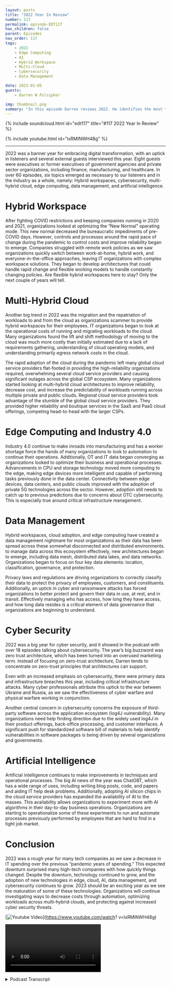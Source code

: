 ```yaml
---
layout: posts
title: "2022 Year In Review"
number: 117
permalink: episode-EDT117
has_children: false
parent: Episodes
nav_order: 117
tags:
    - 2022
    - Edge Computing
    - AI
    - Hybrid Workspace
    - Multi-Cloud
    - Cybersecurity
    - Data Management

date: 2023-01-05
guests:
    - Darren W Pulsipher

img: thumbnail.png
summary: "In this episode Darren reviews 2022. He identifies the most talked about topics on the podcast in 2022 including Data Management, Artificial Intelligence, Cyber Security, Edge Computing, and Hybrid Workspaces. "
---
```


{% include soundcloud.html id="edt117" title="#117 2022 Year In Review" %}

{% include youtube.html id="lxRMINWH48g" %}

---

2022 was a banner year for embracing digital transformation, with an uptick in listeners and several external guests interviewed this year. Eight guests were executives or former executives of government agencies and private sector organizations, including finance, manufacturing, and healthcare. In over 60 episodes, six topics emerged as necessary to our listeners and in the industry as a whole, namely: Hybrid workspaces, cybersecurity, multi-hybrid cloud, edge computing, data management, and artificial intelligence.

# Hybrid Workspace

After fighting COVID restrictions and keeping companies running in 2020 and 2021, organizations looked at optimizing the “New Normal” operating mode. This new normal decreased the bureaucratic impediments of pre-COVID days. However, controls and processes around the rapid pace of change during the pandemic to control costs and improve reliability began to emerge. Companies struggled with remote work policies as we saw organizations quickly switch between work-at-home, hybrid work, and everyone-in-the-office approaches, leaving IT organizations with complex workspace solutions. They began to develop architectures that could handle rapid change and flexible working models to handle constantly changing policies. Are flexible hybrid workspaces here to stay? Only the next couple of years will tell.

# Multi-Hybrid Cloud

Another big trend in 2022 was the migration and the repatriation of workloads to and from the cloud as organizations scammer to provide hybrid workspaces for their employees. IT organizations began to look at the operational costs of running and migrating workloads to the cloud. Many organizations found the lift and shift methodology of moving to the cloud was much more costly than initially estimated due to a lack of requirements gathering, understanding of cloud operating models, and understanding primarily egress network costs in the cloud.

The rapid adoption of the cloud during the pandemic left many global cloud service providers flat-footed in providing the high-reliability organizations required, overwhelming several cloud service providers and causing significant outages across the global CSP ecosystem. Many organizations started looking at multi-hybrid cloud architectures to improve reliability, decrease cost, and increase the predictability of workloads running across multiple private and public clouds. Regional cloud service providers took advantage of the stumble of the global cloud service providers. They provided higher reliability and boutique services in the SaaS and PaaS cloud offerings, competing head-to-head with the larger CSPs.

# Edge Computing and Industry 4.0

Industry 4.0 continue to make inroads into manufacturing and has a worker shortage force the hands of many organizations to look to automation to continue their operations. Additionally, OT and IT data began converging as organizations looked to optimize their business and operational processes. Advancements in CPU and storage technology moved more computing to the edge, making edge devices more intelligent and capable of performing tasks previously done in the data center. Connectivity between edge devices, data centers, and public clouds improved with the adoption of private 5G technologies across the sector. However, adoption still needs to catch up to previous predictions due to concerns about OTC cybersecurity. This is especially true around critical infrastructure management.

# Data Management

Hybrid workspaces, cloud adoption, and edge computing have created a data management nightmare for most organizations as their data has been spread across these somewhat disconnected and distributed environments. to manage data across this ecosystem effectively, new architectures began to emerge, including data mesh, distributed data lakes, and data networks. Organizations began to focus on four key data elements: location, classification, governance, and protection.

Privacy laws and regulations are driving organizations to correctly classify their data to protect the privacy of employees, customers, and constituents. Additionally, an uptick in cyber and ransomware attacks has forced organizations to better protect and govern their data in use, at rest, and in transit. Effectively managing who has access, how long they have access, and how long data resides is a critical element of data governance that organizations are beginning to understand.

# Cyber Security

2022 was a big year for cyber security, and it showed in the podcast with over 18 episodes talking about cybersecurity. The year’s big buzzword was zero trust architecture, which has been turned into an overused marketing term. Instead of focusing on zero-trust architecture, Darren tends to concentrate on zero-trust principles that architectures can support.

Even with an increased emphasis on cybersecurity, there were primary data and infrastructure breaches this year, including critical infrastructure attacks. Many cyber professionals attribute this uptick to the war between Ukraine and Russia, as we saw the effectiveness of cyber warfare and physical warfare working in conjunction.

Another central concern in cybersecurity concerns the exposure of third-party software across the application ecosystem (log4J vulnerability). Many organizations need help finding direction due to the widely used log4J in their product offerings, back-office processing, and customer interfaces. A significant push for standardized software bill of materials to help identify vulnerabilities in software packages is being driven by several organizations and governments.

# Artificial Intelligence

Artificial intelligence continues to make improvements in techniques and operational processes. The big AI news of the year was ChatGBT, which has a wide range of uses, including writing blog posts, code, and papers and aiding IT help desk problems. Additionally, adopting AI silicon chips in the cloud service providers has expanded the availability of AI to the masses. This availability allows organizations to experiment more with AI algorithms in their day-to-day business operations. Organizations are starting to operationalize some of these experiments to run and automate processes previously performed by employees that are hard to find in a tight job market.

# Conclusion

2022 was a rough year for many tech companies as we saw a decrease in IT spending over the previous “pandemic years of spending.” This expected downturn surprised many high-tech companies with how quickly things changed. Despite the downturn, technology continued to grow, and the adoption of new technologies in edge, cloud, AI, data management, and cybersecurity continues to grow. 2023 should be an exciting year as we see the maturation of some of these technologies. Organizations will continue investigating ways to decrease costs through automation, optimizing workloads across multi-hybrid clouds, and protecting against increased cyber security threats.

[![Youtube Video](https://img.youtube.com/vi/lxRMINWH48g/maxresdefault.jpg)](https://www.youtube.com/watch?
v=lxRMINWH48g)

<video src="https://youtu.be/lxRMINWH48g"></video>


<details>
<summary> Podcast Transcript </summary>

<p>﻿1</p>
<p>On today's episode,a look back at 2022.</p>
<p>Hey, today it's just me on the podcasttalking about the big trendsthat we saw in 2022,especially on our podcast.</p>
<p>And it was really kind of fun to go backand take a look at allthe different podcaststhat we did over this last yearand find out, yeah,where do we spend most of our time?</p>
<p>And I actually had a lot of fun doing thisbecause it brought backmemories of people I interviewed.</p>
<p>We did eight executive interviewsthis last year,great interviewswith former CEOs, CTOs, CEOs.</p>
<p>It was wonderful talking to themabout their experience in managingorganizations through technologytransformations and and all the above.</p>
<p>And in those interviewsand several other interviews that we did,we found six really major trendsthat we saw in 2022.</p>
<p>The trends are here you go.</p>
<p>Drum roll, please.</p>
<p>Hybrid workspace,cybersecurity, cloud technology,edge computing, data management,and of course, the one that everyone'sthinking about, artificial intelligence.</p>
<p>We're still waiting for the,you know, the the A.I.to take over the world.</p>
<p>Hasn't happened yet.</p>
<p>Don't think it will in 2023.</p>
<p>But we saw an emergenceof some really cool AI tools in 2022.</p>
<p>Let's dive right into each one of theseand let's start with probablythe most profound thing that we saw in</p>
<p>At the beginning of 2022,it was just getting out of COVID.</p>
<p>People were startingto go back to the office.</p>
<p>There were a lot of fits and startson that because of outbreaks and caution.</p>
<p>And but during COVID,it moved really fast.</p>
<p>They move really fast to get peopleworking from home at Starbucks,in cabins in the mountains. It was crazy.</p>
<p>People were workingfrom all over the placeand people startedgoing back into the office.</p>
<p>So we needed this real flexibilityon, Hey, where is my work?</p>
<p>Is my work just on my laptop?</p>
<p>Is it up in the cloud?</p>
<p>Is it in virtualdesktops, in VDI, in my data center or in</p>
<p>It was it was an interestingtime to see what was going on.</p>
<p>At the same time,we saw a lot of pressure,a lot of pressure from cost pressureson a decrease.</p>
<p>It cost because during COVID we kind oflet it costs run a little rampantbecause we wanted people working sothat we can continue the business growing.</p>
<p>This was great for I.T.</p>
<p>They were able to move very quicklyand got the funding that they needed.</p>
<p>But 2022 saw a pullbacka little bit on that.</p>
<p>We got to control costs.</p>
<p>We still need to move fast like we did,and we showed thatwe could during the pandemic,but we also neededto put some controls in place so we didn'tblow things out of proportion.</p>
<p>We didn't, you know, blow, blowthe budget on everything.</p>
<p>So it was an interesting time in 2020to have lots of podcastepisodes on the normal getting backto the new normal and what that meansand cultural change during the pandemicand how that affected everyone.</p>
<p>Go back and listen tothose are fascinatingdiscussions that we had with peoplefrom several different industriesinside Intel as well as outside of Intelin government and industry.</p>
<p>It was really fascinating.</p>
<p>Another major trend that we saw was cloudcomputing,another uptick in cloud computing,more people moving to the cloud.</p>
<p>And we also saw a big surgein regional clouds,smaller cloud service providersthat are more a little bit more boutiqueand can provide different services thanthe big global cloud service providers.</p>
<p>And we saw people moving to thembecause as from reliability,we had severalcloud outages in the major CSPs this year.</p>
<p>I think the massive growth got a littlein front of them, a little bit.</p>
<p>Also, the cloud serviceproviders of global ones were moving upthe stack into new SASand Paths platforms, whichthey maybe weren't architected completely.</p>
<p>Great. So we ran into some problems.</p>
<p>There were some outages that causedsome major outagesfor for large companies.</p>
<p>So we started seeing also these companieslook at not just putting all their eggsinto one cloud service provider,but into multiple cloud service providersand also on their own data centersin private cloud, we saw an interestinguptick in private cloud.</p>
<p>We're seeing a lot of rumors around</p>
<p>Broadcom buying VMware,which is the largestprivate cloud software vendor, VMware.</p>
<p>And we saw some competitorsmake some really strongfootholds in the private cloud space.</p>
<p>And competition is always good.</p>
<p>We like competition because it improvesthe technology and the offeringsand possibly will decrease in pricein the private cloud.</p>
<p>So the multi hybrid cloud really startedto take its form this last yearbecause of some faltering that we sawin the typical cloud service providers.</p>
<p>Another thing that we sawthat people were a little bit shocked of,we had three episodes on this alonewas controlling costs in the cloud.</p>
<p>A lot of people see this sticker shockwhen they firstget their first monthly cloud billand they're like, Oh my goodness,that was more than what I expected.</p>
<p>There are a lot ofthere are a lot of nuances to cloud costs,especially when it comes to egressand network.</p>
<p>Network costs.</p>
<p>Those thingstend to get people a little off guardbecause they're not quiteused to the changein operating that you do when you move toa cloud service providers.</p>
<p>A lot of peoplethat got stuck with really largecloud bills were the lift and shift.</p>
<p>I'm just going to liftwhat I have shift in the cloudand and work like normal day.</p>
<p>They typically ran into higher costsin what they expected.</p>
<p>So again, we see cloud strategyreally taking place in 2022, reallythat multi hybrid cloud as optionsthat people are looking for.</p>
<p>Now, another really big trend that we sawin 2022 was edge computing.</p>
<p>And as the edge has become more capable,we can do really crazy things on the edge.</p>
<p>Now because there's so much compute powerin these small form factorsand low wattage that we're startingto see more capabilities out to the edge,which means we have a lotof really interesting thingsgoing on out therelike t operational technology and i.t.</p>
<p>Information technology,convergence is starting to happenwhere i'm moving data acrossthose typically air gapped boundariesand thatin itself has caused a whole bunchof interesting problems in cybersecurity,which we'll get to later.</p>
<p>And we're certainly seeing it acrossmultiple verticals health care,manufacturing, energyproduction, transportation.</p>
<p>We're starting to seethe promises of industryfor auto really startingto takereally starting to come come about.</p>
<p>It's really starting to happen.</p>
<p>It's not moving as fast as we had hoped.</p>
<p>But I think that the emergence of private</p>
<p>And we saw some of the private 5Gofferings happen this year,which is great with Flex</p>
<p>Ran and things like that,a lot more flexible.</p>
<p>The barriers to entry into privatethan it is for 4Gand other technologies like that.</p>
<p>So edge computing</p>
<p>I think is going to be big againin 2023 and 2024.</p>
<p>Now that I have all my data scatteredin the cloud, in the data centerand out on the edge everywhere, guess whatthe next major thing that we saw thislast year, and I think it's an emerging,it's very nascent right now.</p>
<p>You're right, it's data management.</p>
<p>So data management took a major,major role this last yearand people are still trying to grasp it.</p>
<p>They're trying to get their head around itbecause my data is nowscattered everywhere.</p>
<p>And so how do I manage all that data?</p>
<p>How do I protect all that data,and then how do I classify that data?</p>
<p>So those are kind of thethe four key pillars of data managementthat we saw location,classification, governance and protection.</p>
<p>On the classificationside, we're seeing organizationsbeing I don't know what the right word isburdened with dataclassification because of regulation.</p>
<p>There's a lot of regulationsaround data privacy.</p>
<p>That means I have to do a better jobat classifying my data, making surethat who has access to my dataand the right dataat the right time also ties in to that,which is data governance, right?</p>
<p>Who has access for how long,and then how long do I need to keepkeep that dataunder this specific classification?</p>
<p>And then the fourth pillar,of course, is protection.</p>
<p>Really intereststaying interesting and growthin data protection specifically aroundconfidential computing.</p>
<p>So if you don't knowwhat confidential computing is,we had like four podcastson confidential computing.</p>
<p>Really fascinating stuff.</p>
<p>It's protecting our data in use.</p>
<p>So encrypting our data while we're usingour data in the CPU and protecting it fromfrom attacks, cyber attacks and threats,keeping my secrets secretand not out on disk and things like that.</p>
<p>Some really cool technologyaround encryptionencryption in silicon.</p>
<p>So that gives us the ability to encrypt inuse at rest and in transit.</p>
<p>So take a look at thosethose podcasts on confidential computing,great,great new technology is like SGX and tDCS,of course by Intel are availablethere that really open the doors to that.</p>
<p>And the great news is some of the cloudservice providers have adoptedthose technologies and other technologiesaround confidential computing.</p>
<p>So it's now availableto try out in the cloud.</p>
<p>And then also you can buy itin your own data centers, too.</p>
<p>So really interesting stuffaround this data management concept.</p>
<p>Now the next the next oneand probably in fact,it was the one that had the most episodesthis yearin 2022 was cybersecurity.</p>
<p>We had oh, 18 to 20 AI.</p>
<p>Some of them were fudged a little bitbecause we ended uptalking about cybersecurity,even though the topic may have beendata managementbecause cybersecurity plays everywhere.</p>
<p>But there were 18 toand wow, incredible episodes.</p>
<p>Everything.</p>
<p>Everything from ransomware attacksto thwarting ransomware attacks tonew ways of looking at micro segmentationfor protection and firewall management.</p>
<p>Really interesting things.</p>
<p>All of us circling around the big buzzword of the dayis zero trust architecture.</p>
<p>I know we've all heard it.</p>
<p>It's a big buzzword,it's a marketing term, butzero trust architectureprinciples are realand they're starting to be usedmore and more.</p>
<p>So this is somethingwe most definitely want to keep an eye on.</p>
<p>We saw a lot this year in Zero Trust.</p>
<p>Everyone says they have zero trust.</p>
<p>Look at the principles.</p>
<p>It's not just an architecture.</p>
<p>It's also has to do with processimprovement that you need to put in place.</p>
<p>It's a new way of thinking aboutsecurity in the cloud,in your data centerand also on the edge as well.</p>
<p>Also, we saw major breachesin ransomware attacks in security,critical infrastructure,security was attacked heavily this year.</p>
<p>The war between the Ukraineand Russia unleasheda bunch of cyber attacks during that waron each countryand also our allies to those countries.</p>
<p>So really interesting to see howcyber security and cyber warfareis going to playwith physical warfarein conjunction in the future.</p>
<p>Interestingly enough,a lot of surveys were done this last yearon cyber security.</p>
<p>Number one,threat number one attack, phishing.</p>
<p>It still remains the primary attack vectorbecause humans are involved.</p>
<p>I myself have fallen.</p>
<p>I've fallen to the phishing attacksthat are itdepartment does on its own employees.</p>
<p>So I've had to take the traininga couple of timesbecause I said, Oh,that looks really interesting.</p>
<p>I think we all kind of fall for that.</p>
<p>Sometimes.</p>
<p>Got to be more careful.</p>
<p>So we have to be cautious of thephishing attacks that are out there.</p>
<p>And then probably the most notarizedor our of those famousthings that happened this yearwhere software supply chain attacks,we had log forge with vulnerabilitiesthat were exposed.</p>
<p>Right.</p>
<p>That was huge becausealmost everyone uses log for Gand it caught a lot of i.t organizationsand software development organizationsa little off,off foot,maybe on their back foot a little bitbecause they weren'tsure if they had log, forge or not.</p>
<p>So we saw a big huge cry forwe need software bill of materialswhen you're delivering softwareor using software.</p>
<p>And there's been some standards groupsthat have come up like ECFs bomb group, the software bomb groupthat have come up with some standardsaroundsoftware bombs,how to use them, how to produce themso that we can get a better ideaof where we do have vulnerabilitiesin our workloads, in our infrastructure,both in the cloud, on the edgeand in the data center.</p>
<p>So cybersecurity will continueto be big in 2023.</p>
<p>Kind of check out my next episodewhere I go indepth on 2023 what I think the big itemswill be that yearand we'll get some feedbackfrom you guys, my listenerstoo, to see what you think about that.</p>
<p>Now the last oneand probably the coolest one, right?</p>
<p>Because it's bleeding edge stuff.</p>
<p>No, it's not Quantum computing.</p>
<p>There were some inroads in quantum,but artificial intelligence</p>
<p>AI that that was a big one.</p>
<p>This last year.</p>
<p>We did several episodes on the podcastabout it.</p>
<p>Probably the biggest news in</p>
<p>AI this last year and towardsthe end of the year was open A.I.releasing Chat GB t</p>
<p>Pig. You know, I played around with ita little bit.</p>
<p>It's pretty cool, I have to admit,and it possibilities of it.</p>
<p>My brain are just starting to wrap aroundwhat can I really do with this thing?</p>
<p>And it's pretty impressive.</p>
<p>So a generalized solution like thatthat I can usein several different things,even maybe even respondingto your comments on my podcast,my come from Chat GB t,</p>
<p>I don't know, we'll have to wait and see,but it can also help write code.</p>
<p>It can help.</p>
<p>There's a lot of things in chat Gee GB tthat we're seeing interesting things now.</p>
<p>Also this last yearwe saw a huge uptick in AI silicon chips.</p>
<p>So these are chips, neuromorphic computingchips that are availableto purchaseand or rent from the cloudservice providerswhere many of the cloud serviceproviders have adoptedneuromorphic computing as an offeringwhere it is so screaming fastwhen it comes to training and inferenceand things like that,much fastereven than the GPUs at a lower wattage.</p>
<p>Those are now available in the cloudor for purchasing your own data center.</p>
<p>And some of the wattage is even so smallthat we can push it down into edgedevices.</p>
<p>We're talking 2 to 5 watts type of thing.</p>
<p>So really cool stuff for the Edgeand A.I.chips that came out this this year.</p>
<p>Also, we're starting to see organizationsmove out of using</p>
<p>AI in a science experimentinto operationalizing AIin their day to dayworkflows that they're doing in theirin their dayto day business that they have.</p>
<p>So that's another major uptick.</p>
<p>And we're feelingthe growing pains around operationalizing</p>
<p>A.I..</p>
<p>We're starting to see the emergence of</p>
<p>AI ops, just like DevOps.</p>
<p>We've got air opsand we're seeing and we're bumping upagainst some of the rough edges.</p>
<p>It'll get polished off, Will will growover the next couple of yearsin the air space as it becomesmore readily available and operational.</p>
<p>I so I can, I can churn outa I applications more readily.</p>
<p>Now another thing that we sawand this is really interestingis we saw new types of cyber attacks.</p>
<p>Again, cyber cyber security comes up,but new types of cyber attacks on A.I.and and A.I.because A.I.has more moving parts than a typicalapplication,because I have my application,</p>
<p>I also have my datathat's driving the applicationand the data that I'm analyzingand the data them spitting out.</p>
<p>So lots of moving parts there.</p>
<p>And a lot of times with A.I.,</p>
<p>I'm dealing with the real world.</p>
<p>There's been some interesting</p>
<p>AI attacks that we've seenthat are attacking both the modelby changing parts of the modelor attacking the modelthrough the input coming inby sending different types of disruptioninto those input data streams.</p>
<p>We're starting to see the AI modelsmiss things and things.</p>
<p>So cyber attacks and I are increasing.</p>
<p>Research is being done on thisto how that's worked out as well.</p>
<p>So I hope your 2022 was a good year.</p>
<p>It was a transformational yearfor a lot of people.</p>
<p>I think we saw that in the tech marketsas tech kind of stumbled a little bitthis last yearas far as we had this big, hugetwo years of just spending like crazyto keep every everything going.</p>
<p>And we had what I would calla typical drawback after that.</p>
<p>And we had some stumbles,but we absolutely do.</p>
<p>The chip shortage being one of thosestumbles, whichwe continue to go through, the chipshortage, especially on edge devices.</p>
<p>The automotive industry, for example,is still has a majorchip shortagethat we're trying to get through still.</p>
<p>But 2023</p>
<p>I think will be an interesting year.</p>
<p>I think it's another transition year.</p>
<p>I'm hoping towards the end of the yearwe'll see this massivegrowth in these technologiesand maybe more.</p>
<p>But check out my next podcast episodewhere we'll go more indepth in what I see coming in 2023.</p>

</details>
